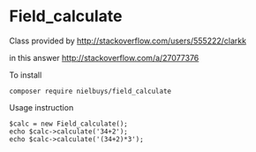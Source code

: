 # Field_calculate

Class provided by http://stackoverflow.com/users/555222/clarkk

in this answer http://stackoverflow.com/a/27077376

To install
```
composer require nielbuys/field_calculate
```

Usage instruction
```
$calc = new Field_calculate();
echo $calc->calculate('34+2');
echo $calc->calculate('(34+2)*3');
```
